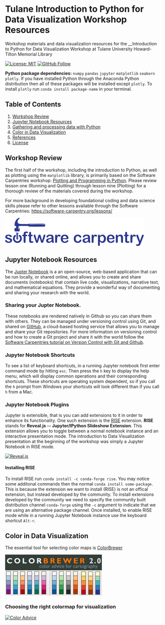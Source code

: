# Tulane Introduction to Python for Data Visualization Workshop Resources
Workshop materials and data visualization resources for the __Introduction to Python for Data Visualization Workshop at Tulane University Howard-Tilton Memorial Library

[![License: MIT](https://img.shields.io/github/license/pete-lawson/tulane-python-data-visualization-workshop)](https://opensource.org/licenses/MIT)
[![GitHub Follow](https://img.shields.io/github/followers/pete-lawson)](https://github.com/pete-lawson)

**Python package dependencies:** `numpy` `pandas` `jupyter` `matplotlib` `seaborn` `plotly`. If you have installed Python through the Anaconda Python distribution then all of these packages will be installed except `plotly`. To install `plotly` run `conda install package-name` in your terminal. 

## Table of Contents

1. [Workshop Review](#review)
1. [Jupyter Notebook Resources](#jupyter)
2. [Gathering and processing data with Python](#data)
3. [Color in Data Visualization](#color)
4. [References](#references)
5. [License](#license)

<a name="review"/>

## Workshop Review

The first half of the workshop, including the introduction to Python, as well as plotting using the `matplotlib` library, is primarily based on the Software Carpentries workshop: [Plotting and Programming in Python](http://swcarpentry.github.io/python-novice-gapminder/). Please review lesson one (Running and Quitting) through lesson nine (Plotting) for a thorough review of the materials covered during the workshop. 

For more background in developing foundational coding and data science skills please refer to other lessons available through the Software Carpentries: https://software-carpentry.org/lessons/

<a href="https://software-carpentry.org/lessons/">
         <img alt="Software Carpentry Logo" src="carpentries.png"
         width=450">

<a name="jupyter"/>

## Jupyter Notebook Resources 
The [Jupter Notebook](https://jupyter.org/index.html) is a an open-source, web-based application that can be run locally, or shared online, and allows you to create and share documents (notebooks) that contain live code, visualizations, narrative text, and mathematical equations. They provide a wonderful way of documenting and sharing your research with the world. 

### Sharing your Jupter Notebook. 
These notebooks are rendered natively in Github so you can share them with others. They can be managed under versioning control using Git, and shared on [GitHub](https://github.com/), a cloud-based hosting service that allows you to manage and share your Git repositories. For more information on versioning control and how to create a Git project and share it with the world follow the [Software Carpentries tutorial on Version Control with Git and Github](http://swcarpentry.github.io/git-novice/).
<a name="color"/>

### Jupyter Notebook Shortcuts
To see a list of keyboard shortcuts, in a running Jupyter notebook first enter command mode by hitting `esc`. Then press the `h` key to display the help menu, which will display common operations and their corresponding shortcuts. These shortcuts are operating system dependent, so if you call the `h` prompt from Windows your shortcuts will look different than if you call `h` from a Mac.

### Jupyter Notebook Plugins
Jupyter is extensible, that is you can add extensions to it in order to enhance its functionality. One such extension is the [RISE](https://rise.readthedocs.io/en/maint-5.6/) extension. __RISE__ stands for __Reveal.js -- Jupyter/IPython Slideshow Extension__. This extension allows you to toggle between a normal notebook instance and an interactive presentation mode. The introduction to Data Visualization presentation at the beginning of the workshop was simply a Jupyter Notebook in RISE mode. 

[![Reveal.js](https://miro.medium.com/max/500/0*7l6Q6WgP4_DN_VLI.png)](https://rise.readthedocs.io/en/maint-5.6/)

#### Installing RISE
To install RISE run `conda install -c conda-forge rise`. You may notice some additonal commands then the normal `conda install some-package`. This is because the extension we want to install (RISE) is not an offical extension, but instead developed by the community. To install extensions developed by the community we need to specify the community built distribution channel `conda-forge` using the `-c` argument to indicate that we are using an alternative package channel. Once installed, to enable RISE mode while in a running Jupyter Notebook instance use the keyboard shortcut `Alt-r`. 
## Color in Data Visualization

The essential tool for selecting color maps is [ColorBrewer](http://www.colorbrewer2.org)

[![Color Brewer](ColorBrewer.png)](http://www.colorbrewer2.org)

### Choosing the right colormap for visualization
[![Color Advice](https://www.kennethmoreland.com/color-advice/smooth-cool-warm/smooth-cool-warm-3d.png)](https://www.kennethmoreland.com/color-advice/)
